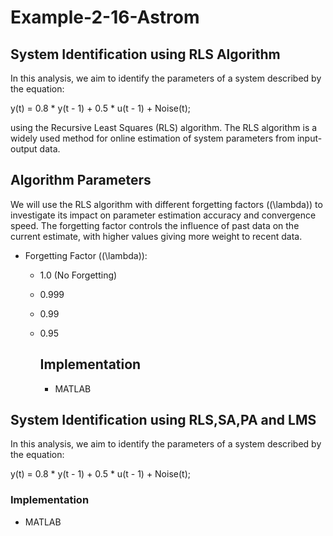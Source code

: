 # Example-2-16-Astrom

## System Identification using RLS Algorithm
In this analysis, we aim to identify the parameters of a system described by the equation:

y(t) = 0.8 * y(t - 1) + 0.5 * u(t - 1) + Noise(t);

using the Recursive Least Squares (RLS) algorithm. The RLS algorithm is a widely used method for online estimation of system parameters from input-output data.

## Algorithm Parameters
We will use the RLS algorithm with different forgetting factors (\(\lambda\)) to investigate its impact on parameter estimation accuracy and convergence speed. The forgetting factor controls the influence of past data on the current estimate, with higher values giving more weight to recent data.

- Forgetting Factor (\(\lambda\)):
  - 1.0 (No Forgetting)
  - 0.999
  - 0.99
  - 0.95
 
    ## Implementation
    - MATLAB
   
## System Identification using RLS,SA,PA and LMS
In this analysis, we aim to identify the parameters of a system described by the equation:

y(t) = 0.8 * y(t - 1) + 0.5 * u(t - 1) + Noise(t);

### Implementation
- MATLAB

